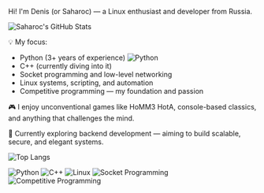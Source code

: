 Hi! I'm Denis (or Saharoc) — a Linux enthusiast and developer from Russia.

![Saharoc's GitHub Stats](https://github-readme-stats.vercel.app/api?username=saharoc-game&show_icons=true&theme=radical&hide_title=true)

💡 My focus:
- Python (3+ years of experience) ![Python](https://img.shields.io/badge/Python-3+-blue?logo=python&logoColor=white)
- C++ (currently diving into it)
- Socket programming and low-level networking
- Linux systems, scripting, and automation
- Competitive programming — my foundation and passion

🎮 I enjoy unconventional games like HoMM3 HotA, console-based classics, and anything that challenges the mind.

🎯 Currently exploring backend development — aiming to build scalable, secure, and elegant systems.

![Top Langs](https://github-readme-stats.vercel.app/api/top-langs/?username=saharoc-game&layout=compact&theme=radical)

![Python](https://img.shields.io/badge/Python-3+-blue?logo=python&logoColor=white)
![C++](https://img.shields.io/badge/C++-Learning-blue?logo=c%2B%2B&logoColor=white)
![Linux](https://img.shields.io/badge/Linux-Proficient-black?logo=linux)
![Socket Programming](https://img.shields.io/badge/Sockets-TCP%2FUDP-green)
![Competitive Programming](https://img.shields.io/badge/Competitive%20Programming-Expert-orange)

